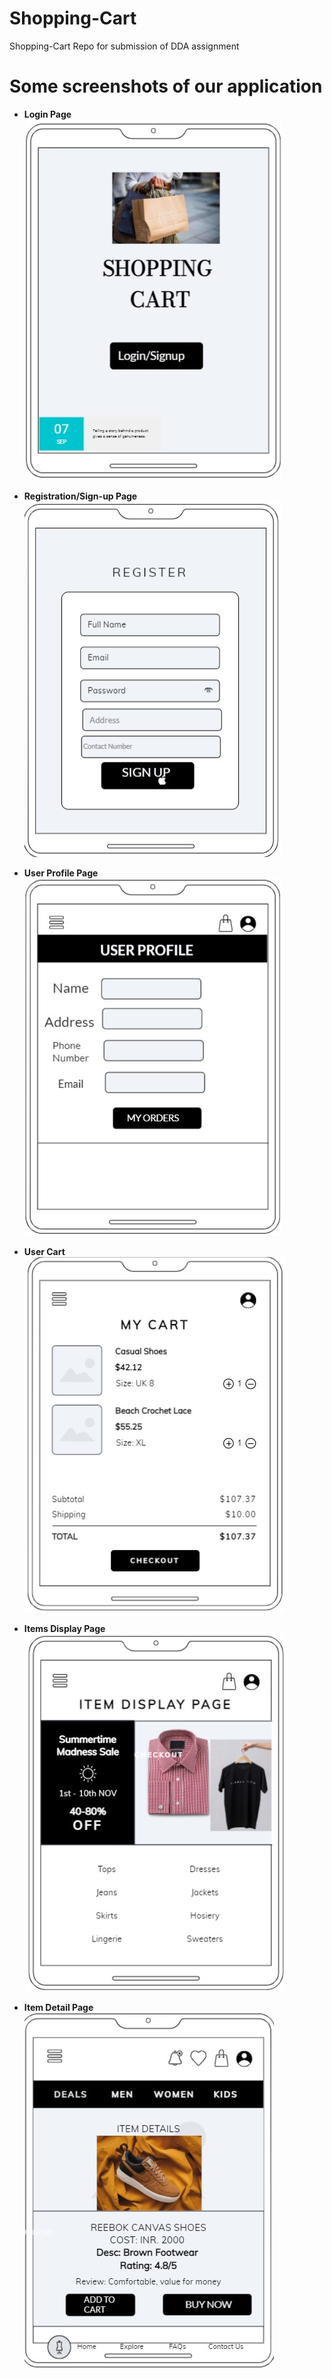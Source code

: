 # Shopping-Cart
Shopping-Cart Repo for submission of DDA assignment

# Some screenshots of our application 

* **Login Page**
  ![Login Page](https://github.com/ankita2210/Shopping-Cart/blob/f997afab11c67dcb85c6d5625147699d2142374e/login.jpg)

* **Registration/Sign-up Page**
  ![Registration Page](https://github.com/ankita2210/Shopping-Cart/blob/f997afab11c67dcb85c6d5625147699d2142374e/SignUp.jpg)

* **User Profile Page**
  ![User Profile Page](https://github.com/ankita2210/Shopping-Cart/blob/f997afab11c67dcb85c6d5625147699d2142374e/UserProfile.jpg)

* **User Cart**
  ![User Cart](https://github.com/ankita2210/Shopping-Cart/blob/f997afab11c67dcb85c6d5625147699d2142374e/UserCart.jpg)

* **Items Display Page**
  ![Item Display Page](https://github.com/ankita2210/Shopping-Cart/blob/f997afab11c67dcb85c6d5625147699d2142374e/ItemDisplay.jpg)

* **Item Detail Page**
  ![Item Detail Page](https://github.com/ankita2210/Shopping-Cart/blob/b5bd3e7fcd91275bc34750bf157f05dd019ae3d3/ItemDetail.jpg)
